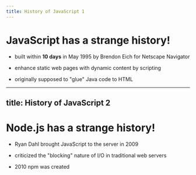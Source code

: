 ```yaml
---
title: History of JavaScript 1
---
```


# JavaScript has a strange history!

- built within **10 days** in May 1995 by Brendon Eich for Netscape Navigator

- enhance static web pages with dynamic content by scripting

- originally supposed to "glue" Java code to HTML

<!--
History
-->

---
title: History of JavaScript 2
---

# Node.js has a strange history!

- Ryan Dahl brought JavaScript to the server in 2009

- criticized the "blocking" nature of I/O in traditional web servers

- 2010 npm was created

